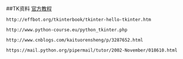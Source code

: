 ##TK资料
[官方教程](https://docs.python.org/2.7/library/tkinter.html)

`http://effbot.org/tkinterbook/tkinter-hello-tkinter.htm`


`http://www.python-course.eu/python_tkinter.php`

`http://www.cnblogs.com/kaituorensheng/p/3287652.html`

`https://mail.python.org/pipermail/tutor/2002-November/018610.html`